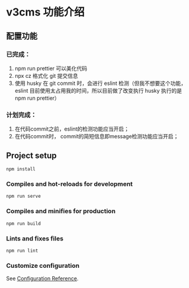 # v3cms 功能介绍

## 配置功能
### 已完成：
1. npm run prettier 可以美化代码
2. npx cz 格式化 git 提交信息
3. 使用 husky 在 git commit 时，会进行 eslint 检测（但我不想要这个功能，eslint 目前使用太占用我的时间，所以目前做了改变执行 husky 执行的是 npm run prettier）
### 计划完成：
1. 在代码commit之前，eslint的检测功能应当开启；
2. 在代码commit时， commit的简短信息即message检测功能应当开启；










## Project setup

```
npm install
```

### Compiles and hot-reloads for development

```
npm run serve
```

### Compiles and minifies for production

```
npm run build
```

### Lints and fixes files

```
npm run lint
```

### Customize configuration

See [Configuration Reference](https://cli.vuejs.org/config/).

